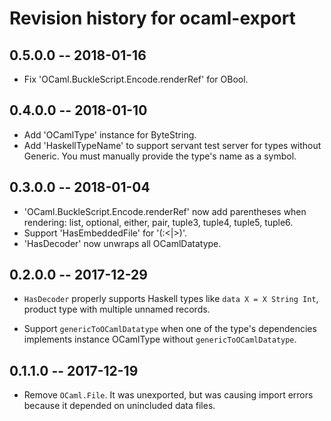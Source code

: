 # Revision history for ocaml-export

## 0.5.0.0 -- 2018-01-16

* Fix 'OCaml.BuckleScript.Encode.renderRef' for OBool.

## 0.4.0.0 -- 2018-01-10

* Add 'OCamlType' instance for ByteString.
* Add 'HaskellTypeName' to support servant test server for types without Generic. You must manually provide the type's name as a symbol.

## 0.3.0.0 -- 2018-01-04

* 'OCaml.BuckleScript.Encode.renderRef' now add parentheses when rendering: list, optional, either, pair, tuple3, tuple4, tuple5, tuple6.
* Support 'HasEmbeddedFile' for '(:<|>)'.
* 'HasDecoder' now unwraps all OCamlDatatype.

## 0.2.0.0 -- 2017-12-29

* `HasDecoder` properly supports Haskell types like `data X = X String Int`, product type with multiple unnamed records.

* Support `genericToOCamlDatatype` when one of the type's dependencies implements instance OCamlType without `genericToOCamlDatatype`.

## 0.1.1.0 -- 2017-12-19

* Remove `OCaml.File`. It was unexported, but was causing import errors because it depended on unincluded data files.
